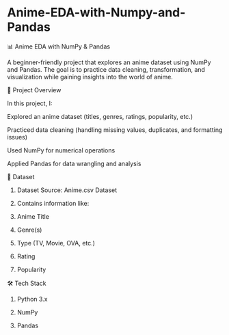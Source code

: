 # Anime-EDA-with-Numpy-and-Pandas

📊 Anime EDA with NumPy & Pandas

A beginner-friendly project that explores an anime dataset using NumPy and Pandas. The goal is to practice data cleaning, transformation, and visualization while gaining insights into the world of anime.

🚀 Project Overview

In this project, I:

Explored an anime dataset (titles, genres, ratings, popularity, etc.)

Practiced data cleaning (handling missing values, duplicates, and formatting issues)

Used NumPy for numerical operations

Applied Pandas for data wrangling and analysis

📂 Dataset

1. Dataset Source: Anime.csv Dataset 

2. Contains information like:

3. Anime Title

4. Genre(s)

5. Type (TV, Movie, OVA, etc.)

6. Rating
   
7. Popularity 

🛠️ Tech Stack

1. Python 3.x

2. NumPy

3. Pandas



